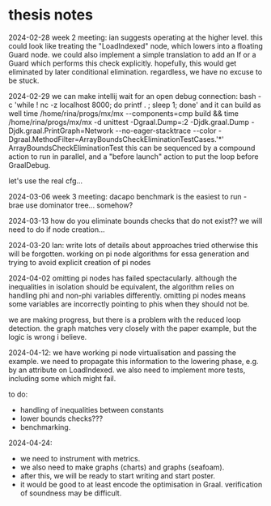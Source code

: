 # thesis notes
<!-- vim: set textwidth=80 wrap : -->

2024-02-28 week 2 meeting: ian suggests operating at the higher level.  this
could look like treating the "LoadIndexed" node, which lowers into a floating
Guard node.  we could also implement a simple translation to add an If or a
Guard which performs this check explicitly.  hopefully, this would get
eliminated by later conditional elimination.  regardless, we have no excuse to
be stuck.

2024-02-29 we can make intellij wait for an open debug connection:
    bash -c 'while ! nc -z localhost 8000; do printf . ; sleep 1; done'
and it can build as well
    time /home/rina/progs/mx/mx --components=cmp build && time /home/rina/progs/mx/mx -d unittest -Dgraal.Dump=:2 -Djdk.graal.Dump -Djdk.graal.PrintGraph=Network --no-eager-stacktrace --color -Dgraal.MethodFilter=ArrayBoundsCheckEliminationTestCases.'*' ArrayBoundsCheckEliminationTest
this can be sequenced by a compound action to run in parallel,
and a "before launch" action to put the loop before GraalDebug.

let's use the real cfg...

2024-03-06 week 3 meeting: dacapo benchmark is the easiest to run - brae
use dominator tree... somehow?

2024-03-13 how do you eliminate bounds checks that do not exist?? we will need to do if node creation...

2024-03-20 Ian: write lots of details about approaches tried otherwise this will be forgotten. working on pi node algorithms for essa generation and trying to avoid explicit creation of pi nodes

2024-04-02 omitting pi nodes has failed spectacularly. although the inequalities
in isolation should be equivalent, the algorithm relies on handling phi and
non-phi variables differently. omitting pi nodes means some variables are
incorrectly pointing to phis when they should not be.

we are making progress, but there is a problem with the reduced loop detection.
the graph matches very closely with the paper example, but the logic is wrong i
believe.

2024-04-12: we have working pi node virtualisation and passing the example.
we need to propagate this information to the lowering phase, e.g. by an
attribute on LoadIndexed. we also need to implement more tests, including some
which might fail.

to do:
- handling of inequalities between constants
- lower bounds checks???
- benchmarking.

2024-04-24: 
- we need to instrument with metrics.
- we also need to make graphs (charts) and graphs (seafoam).
- after this, we will be ready to start writing and start poster.
- it would be good to at least encode the optimisation in Graal. verification of soundness may be difficult.

